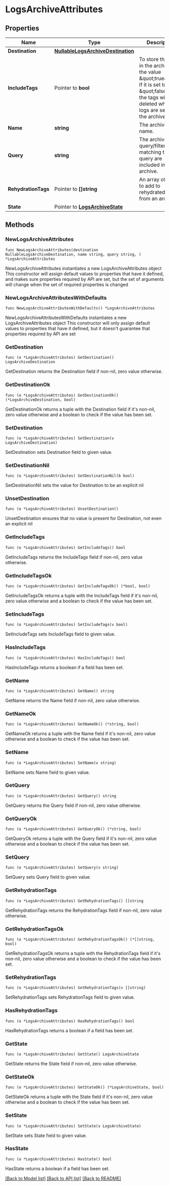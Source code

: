 # LogsArchiveAttributes

## Properties

Name | Type | Description | Notes
------------ | ------------- | ------------- | -------------
**Destination** | [**NullableLogsArchiveDestination**](LogsArchiveDestination.md) |  | 
**IncludeTags** | Pointer to **bool** | To store the tags in the archive, set the value \&quot;true\&quot;. If it is set to \&quot;false\&quot;, the tags will be deleted when the logs are sent to the archive. | [optional] [default to false]
**Name** | **string** | The archive name. | 
**Query** | **string** | The archive query/filter. Logs matching this query are included in the archive. | 
**RehydrationTags** | Pointer to **[]string** | An array of tags to add to rehydrated logs from an archive. | [optional] 
**State** | Pointer to [**LogsArchiveState**](LogsArchiveState.md) |  | [optional] 

## Methods

### NewLogsArchiveAttributes

`func NewLogsArchiveAttributes(destination NullableLogsArchiveDestination, name string, query string, ) *LogsArchiveAttributes`

NewLogsArchiveAttributes instantiates a new LogsArchiveAttributes object
This constructor will assign default values to properties that have it defined,
and makes sure properties required by API are set, but the set of arguments
will change when the set of required properties is changed

### NewLogsArchiveAttributesWithDefaults

`func NewLogsArchiveAttributesWithDefaults() *LogsArchiveAttributes`

NewLogsArchiveAttributesWithDefaults instantiates a new LogsArchiveAttributes object
This constructor will only assign default values to properties that have it defined,
but it doesn't guarantee that properties required by API are set

### GetDestination

`func (o *LogsArchiveAttributes) GetDestination() LogsArchiveDestination`

GetDestination returns the Destination field if non-nil, zero value otherwise.

### GetDestinationOk

`func (o *LogsArchiveAttributes) GetDestinationOk() (*LogsArchiveDestination, bool)`

GetDestinationOk returns a tuple with the Destination field if it's non-nil, zero value otherwise
and a boolean to check if the value has been set.

### SetDestination

`func (o *LogsArchiveAttributes) SetDestination(v LogsArchiveDestination)`

SetDestination sets Destination field to given value.


### SetDestinationNil

`func (o *LogsArchiveAttributes) SetDestinationNil(b bool)`

 SetDestinationNil sets the value for Destination to be an explicit nil

### UnsetDestination
`func (o *LogsArchiveAttributes) UnsetDestination()`

UnsetDestination ensures that no value is present for Destination, not even an explicit nil
### GetIncludeTags

`func (o *LogsArchiveAttributes) GetIncludeTags() bool`

GetIncludeTags returns the IncludeTags field if non-nil, zero value otherwise.

### GetIncludeTagsOk

`func (o *LogsArchiveAttributes) GetIncludeTagsOk() (*bool, bool)`

GetIncludeTagsOk returns a tuple with the IncludeTags field if it's non-nil, zero value otherwise
and a boolean to check if the value has been set.

### SetIncludeTags

`func (o *LogsArchiveAttributes) SetIncludeTags(v bool)`

SetIncludeTags sets IncludeTags field to given value.

### HasIncludeTags

`func (o *LogsArchiveAttributes) HasIncludeTags() bool`

HasIncludeTags returns a boolean if a field has been set.

### GetName

`func (o *LogsArchiveAttributes) GetName() string`

GetName returns the Name field if non-nil, zero value otherwise.

### GetNameOk

`func (o *LogsArchiveAttributes) GetNameOk() (*string, bool)`

GetNameOk returns a tuple with the Name field if it's non-nil, zero value otherwise
and a boolean to check if the value has been set.

### SetName

`func (o *LogsArchiveAttributes) SetName(v string)`

SetName sets Name field to given value.


### GetQuery

`func (o *LogsArchiveAttributes) GetQuery() string`

GetQuery returns the Query field if non-nil, zero value otherwise.

### GetQueryOk

`func (o *LogsArchiveAttributes) GetQueryOk() (*string, bool)`

GetQueryOk returns a tuple with the Query field if it's non-nil, zero value otherwise
and a boolean to check if the value has been set.

### SetQuery

`func (o *LogsArchiveAttributes) SetQuery(v string)`

SetQuery sets Query field to given value.


### GetRehydrationTags

`func (o *LogsArchiveAttributes) GetRehydrationTags() []string`

GetRehydrationTags returns the RehydrationTags field if non-nil, zero value otherwise.

### GetRehydrationTagsOk

`func (o *LogsArchiveAttributes) GetRehydrationTagsOk() (*[]string, bool)`

GetRehydrationTagsOk returns a tuple with the RehydrationTags field if it's non-nil, zero value otherwise
and a boolean to check if the value has been set.

### SetRehydrationTags

`func (o *LogsArchiveAttributes) SetRehydrationTags(v []string)`

SetRehydrationTags sets RehydrationTags field to given value.

### HasRehydrationTags

`func (o *LogsArchiveAttributes) HasRehydrationTags() bool`

HasRehydrationTags returns a boolean if a field has been set.

### GetState

`func (o *LogsArchiveAttributes) GetState() LogsArchiveState`

GetState returns the State field if non-nil, zero value otherwise.

### GetStateOk

`func (o *LogsArchiveAttributes) GetStateOk() (*LogsArchiveState, bool)`

GetStateOk returns a tuple with the State field if it's non-nil, zero value otherwise
and a boolean to check if the value has been set.

### SetState

`func (o *LogsArchiveAttributes) SetState(v LogsArchiveState)`

SetState sets State field to given value.

### HasState

`func (o *LogsArchiveAttributes) HasState() bool`

HasState returns a boolean if a field has been set.


[[Back to Model list]](../README.md#documentation-for-models) [[Back to API list]](../README.md#documentation-for-api-endpoints) [[Back to README]](../README.md)


